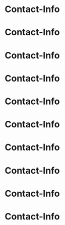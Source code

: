 # Contact-Info
# Contact-Info
# Contact-Info
# Contact-Info
# Contact-Info
# Contact-Info
# Contact-Info
# Contact-Info
# Contact-Info
# Contact-Info
